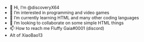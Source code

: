 - 👋 Hi, I’m @discoveryX64
- 👀 I’m interested in programming and video games
- 🌱 I’m currently learning HTML and many other coding languages
- 💞️ I’m looking to collaborate on some simple HTML things
- 📫 How to reach me Fluffy Gaia#0001 (discord)
- Alt of XiaoBao13

<!---
discoveryX64/discoveryX64 is a ✨ special ✨ repository because its `README.md` (this file) appears on your GitHub profile.
You can click the Preview link to take a look at your changes.
--->
